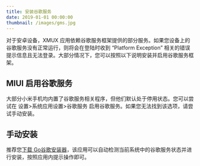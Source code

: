 ```yaml
---
title: 安装谷歌服务
date: 2019-01-01 00:00:00
thumbnail: /images/gms.jpg
---
```


对于安卓设备，XMUX 应用依赖谷歌服务框架提供的部分服务。如果您设备上的谷歌服务没有正常运行，则将会在登陆时收到 “Platform Exception” 相关的错误提示信息且无法登录。大部分情况下，您可以按照以下说明安装并启用谷歌服务框架。

## MIUI 启用谷歌服务
大部分小米手机均内置了谷歌服务相关程序，但他们默认处于停用状态。您可以尝试在 设置>系统应用设置>谷歌服务 启用谷歌服务。如果您无法找到该选项，请尝试手动安装。

## 手动安装
推荐您[下载 Go谷歌安装器](https://www.coolapk.com/apk/com.goplaycn.googleinstall)，该应用可以自动检测当前系统中的谷歌服务状态并进行安装，按照应用内提示操作即可。